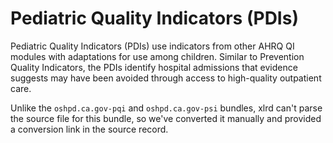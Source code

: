 # Pediatric Quality Indicators (PDIs)

Pediatric Quality Indicators (PDIs) use indicators from other AHRQ QI modules with adaptations for use among children. Similar to Prevention Quality Indicators, the PDIs identify hospital admissions that evidence suggests may have been avoided through access to high-quality outpatient care.

Unlike the ``oshpd.ca.gov-pqi`` and ``oshpd.ca.gov-psi`` bundles,  xlrd
can't parse the source file for this bundle, so we've converted it manually and provided a conversion link in the source record. 